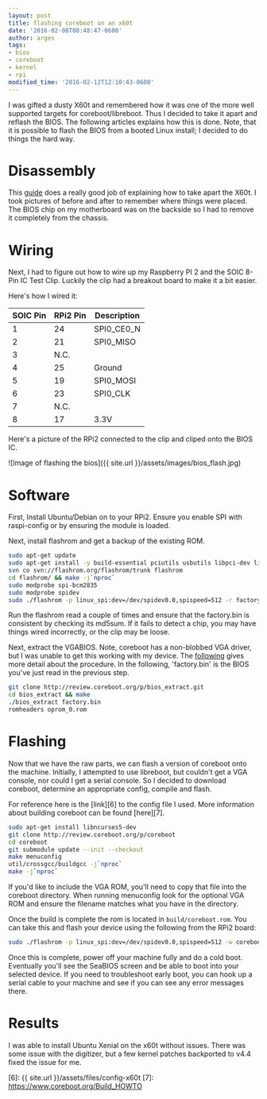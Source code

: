 ```yaml
---
layout: post
title: flashing coreboot on an x60t
date: '2016-02-08T08:48:47-0600'
author: arges
tags:
- bios
- coreboot
- kernel
- rpi
modified_time: '2016-02-12T12:10:43-0600'
---
```


I was gifted a dusty X60t and remembered how it was one of the more well
supported targets for coreboot/libreboot. Thus I decided to take it apart and
reflash the BIOS. The following articles explains how this is done. Note, that
it is possible to flash the BIOS from a booted Linux install; I decided to do
things the hard way.

Disassembly
===========

This [guide][1] does a really good job of explaining how to take apart the X60t.
I took pictures of before and after to remember where things were placed. The
BIOS chip on my motherboard was on the backside so I had to remove it
completely from the chassis.

Wiring
======

Next, I had to figure out how to wire up my Raspberry PI 2 and the SOIC 8-Pin IC
Test Clip. Luckily the clip had a breakout board to make it a bit easier.

Here's how I wired it:

| SOIC Pin | RPi2 Pin | Description |
| ---------|----------|-------------|
| 1        | 24       | SPI0_CE0_N  |
| 2        | 21       | SPI0_MISO   |
| 3        | N.C.     |             |
| 4        | 25       | Ground      |
| 5        | 19       | SPI0_MOSI   |
| 6        | 23       | SPI0_CLK    |
| 7        | N.C.     |             |
| 8        | 17       | 3.3V        |

Here's a picture of the RPi2 connected to the clip and cliped onto the BIOS IC.

![Image of flashing the bios]({{ site.url }}/assets/images/bios_flash.jpg)

Software
======

First, Install Ubuntu/Debian on to your RPi2. Ensure you enable SPI with
raspi-config or by ensuring the module is loaded.

Next, install flashrom and get a backup of the existing ROM.

```bash
sudo apt-get update
sudo apt-get install -y build-essential pciutils usbutils libpci-dev libusb-1.0-0-dev libftdi1 libftdi-dev zlib1g-dev subversion
svn co svn://flashrom.org/flashrom/trunk flashrom
cd flashrom/ && make -j`nproc`
sudo modprobe spi-bcm2835
sudo modprobe spidev
sudo ./flashrom -p linux_spi:dev=/dev/spidev0.0,spispeed=512 -r factory.bin -V
```

Run the flashrom read a couple of times and ensure that the factory.bin is
consistent by checking its md5sum. If it fails to detect a chip, you may have
things wired incorrectly, or the clip may be loose.

Next, extract the VGABIOS. Note, coreboot has a non-blobbed VGA driver,
but I was unable to get this working with my device. The [following][2] gives
more detail about the procedure. In the following, 'factory.bin' is the BIOS
you've just read in the previous step.

```bash
git clone http://review.coreboot.org/p/bios_extract.git
cd bios_extract && make
./bios_extract factory.bin
romheaders oprom_0.rom
```

Flashing
========

Now that we have the raw parts, we can flash a version of coreboot onto the
machine. Initially, I attempted to use libreboot, but couldn't get a VGA
console, nor could I get a serial console. So I decided to download coreboot,
determine an appropriate config, compile and flash.

For reference here is the [link][6] to the config file I used. More information
about building coreboot can be found [here][7].

```bash
sudo apt-get install libncurses5-dev
git clone http://review.coreboot.org/p/coreboot
cd coreboot
git submodule update --init --checkout
make menuconfig
util/crossgcc/buildgcc -j`nproc`
make -j`nproc`
```

If you'd like to include the VGA ROM, you'll need to copy that file into the
coreboot directory. When running menuconfig look for the optional VGA ROM and
ensure the filename matches what you have in the directory.


Once the build is complete the rom is located in `build/coreboot.rom`. You can
take this and flash your device using the following from the RPi2 board:

```bash
sudo ./flashrom -p linux_spi:dev=/dev/spidev0.0,spispeed=512 -w coreboot.rom -V
```

Once this is complete, power off your machine fully and do a cold boot.
Eventually you'll see the SeaBIOS screen and be able to boot into your selected
device. If you need to troubleshoot early boot, you can hook up a serial cable
to your machine and see if you can see any error messages there.

Results
=======

I was able to install Ubuntu Xenial on the x60t without issues. There was some
issue with the digitizer, but a few kernel patches backported to v4.4 fixed the
issue for me.

[1]: https://libreboot.org/docs/install/x60tablet_unbrick.html
[2]: http://www.coreboot.org/VGA_support#Extracting_from_the_system_.28if_everything_else_fails.29
[3]: https://github.com/bibanon/Coreboot-ThinkPads/wiki/BIOS-Flashchip-Identification-Method
[4]: https://github.com/bibanon/Coreboot-ThinkPads/wiki/ThinkPad-X60
[5]: http://www.win-raid.com/t58f16-Guide-Recover-from-failed-BIOS-flash-using-Raspberry-PI.html
[6]: {{ site.url }}/assets/files/config-x60t
[7]: https://www.coreboot.org/Build_HOWTO
